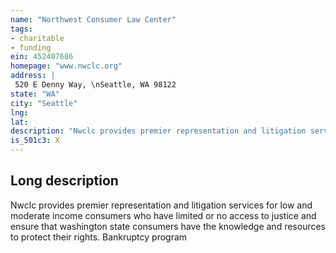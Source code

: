```yaml
---
name: "Northwest Consumer Law Center"
tags:
- charitable
- funding
ein: 452407686
homepage: "www.nwclc.org"
address: |
 520 E Denny Way, \nSeattle, WA 98122
state: "WA"
city: "Seattle"
lng: 
lat: 
description: "Nwclc provides premier representation and litigation services for low and moderate income consumers who have limited or no access to justice and ensure that washington state consumers have the knowledge and resources to protect their rights. "
is_501c3: X
---
```


## Long description

Nwclc provides premier representation and litigation services for low and moderate income consumers who have limited or no access to justice and ensure that washington state consumers have the knowledge and resources to protect their rights. Bankruptcy program
